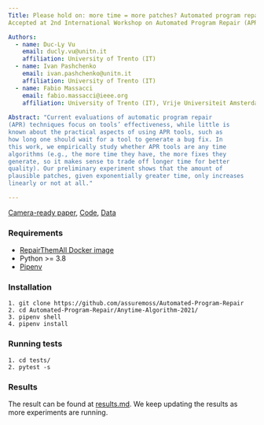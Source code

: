 ```yaml
---  
Title: Please hold on: more time = more patches? Automated program repair as anytime algorithms
Accepted at 2nd International Workshop on Automated Program Repair (APR 2021).

Authors:
  - name: Duc-Ly Vu 
    email: ducly.vu@unitn.it 
    affiliation: University of Trento (IT) 
  - name: Ivan Pashchenko 
    email: ivan.pashchenko@unitn.it 
    affiliation: University of Trento (IT) 
  - name: Fabio Massacci 
    email: fabio.massacci@ieee.org 
    affiliation: University of Trento (IT), Vrije Universiteit Amsterdam (NL) 
    
Abstract: "Current evaluations of automatic program repair
(APR) techniques focus on tools’ effectiveness, while little is
known about the practical aspects of using APR tools, such as
how long one should wait for a tool to generate a bug fix. In
this work, we empirically study whether APR tools are any time
algorithms (e.g., the more time they have, the more fixes they
generate, so it makes sense to trade off longer time for better
quality). Our preliminary experiment shows that the amount of
plausible patches, given exponentially greater time, only increases
linearly or not at all."

---  
```

[Camera-ready paper](https://github.com/lyvd/lyvd.github.io/blob/master/papers/apr2021.pdf), [Code](https://github.com/assuremoss/Automated-Program-Repair/tree/main/Anytime-Algorithm-2021), [Data](https://drive.google.com/drive/folders/1d0dYi6hIVaf5hi0gxexf0wbkLcJD_YZO?usp=sharing)

### Requirements
- [RepairThemAll Docker image](https://github.com/program-repair/RepairThemAll/blob/master/INSTALL.md#from-docker)
- Python >= 3.8
- [Pipenv](https://pypi.org/project/pipenv/)


### Installation
```console
1. git clone https://github.com/assuremoss/Automated-Program-Repair
2. cd Automated-Program-Repair/Anytime-Algorithm-2021/
3. pipenv shell
4. pipenv install
```
### Running tests
```console
1. cd tests/
2. pytest -s
```

### Results
The result can be found at [results.md](results.md). We keep updating the results as more experiments are running.
